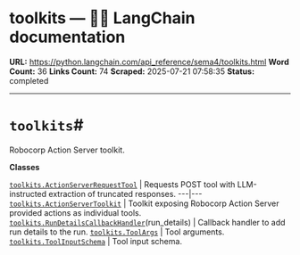 # toolkits — 🦜🔗 LangChain  documentation

**URL:** https://python.langchain.com/api_reference/sema4/toolkits.html
**Word Count:** 36
**Links Count:** 74
**Scraped:** 2025-07-21 07:58:35
**Status:** completed

---

# `toolkits`\#

Robocorp Action Server toolkit.

**Classes**

[`toolkits.ActionServerRequestTool`](https://python.langchain.com/api_reference/sema4/toolkits/langchain_sema4.toolkits.ActionServerRequestTool.html#langchain_sema4.toolkits.ActionServerRequestTool "langchain_sema4.toolkits.ActionServerRequestTool") | Requests POST tool with LLM-instructed extraction of truncated responses.   ---|---   [`toolkits.ActionServerToolkit`](https://python.langchain.com/api_reference/sema4/toolkits/langchain_sema4.toolkits.ActionServerToolkit.html#langchain_sema4.toolkits.ActionServerToolkit "langchain_sema4.toolkits.ActionServerToolkit") | Toolkit exposing Robocorp Action Server provided actions as individual tools.   [`toolkits.RunDetailsCallbackHandler`](https://python.langchain.com/api_reference/sema4/toolkits/langchain_sema4.toolkits.RunDetailsCallbackHandler.html#langchain_sema4.toolkits.RunDetailsCallbackHandler "langchain_sema4.toolkits.RunDetailsCallbackHandler")\(run\_details\) | Callback handler to add run details to the run.   [`toolkits.ToolArgs`](https://python.langchain.com/api_reference/sema4/toolkits/langchain_sema4.toolkits.ToolArgs.html#langchain_sema4.toolkits.ToolArgs "langchain_sema4.toolkits.ToolArgs") | Tool arguments.   [`toolkits.ToolInputSchema`](https://python.langchain.com/api_reference/sema4/toolkits/langchain_sema4.toolkits.ToolInputSchema.html#langchain_sema4.toolkits.ToolInputSchema "langchain_sema4.toolkits.ToolInputSchema") | Tool input schema.